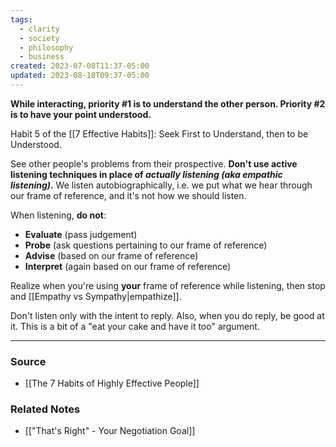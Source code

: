 ```yaml
---
tags:
  - clarity
  - society
  - philosophy
  - business
created: 2023-07-08T11:37-05:00
updated: 2023-08-18T09:37-05:00
---
```

**While interacting, priority #1 is to understand the other person. Priority #2 is to have your point understood.**

Habit 5 of the [[7 Effective Habits]]: Seek First to Understand, then to be Understood.

See other people's problems from their prospective. **Don't use active listening techniques in place of *actually listening (aka empathic listening)*.** We listen autobiographically, i.e. we put what we hear through our frame of reference, and it's not how we should listen.

When listening, **do not**:

- **Evaluate** (pass judgement)
- **Probe** (ask questions pertaining to our frame of reference)
- **Advise** (based on our frame of reference)
- **Interpret** (again based on our frame of reference)

Realize when you're using **your** frame of reference while listening, then stop and [[Empathy vs Sympathy|empathize]].

Don't listen only with the intent to reply. Also, when you do reply, be good at it. This is a bit of a "eat your cake and have it too" argument.

---
### Source
- [[The 7 Habits of Highly Effective People]]

### Related Notes
- [["That's Right" - Your Negotiation Goal]]